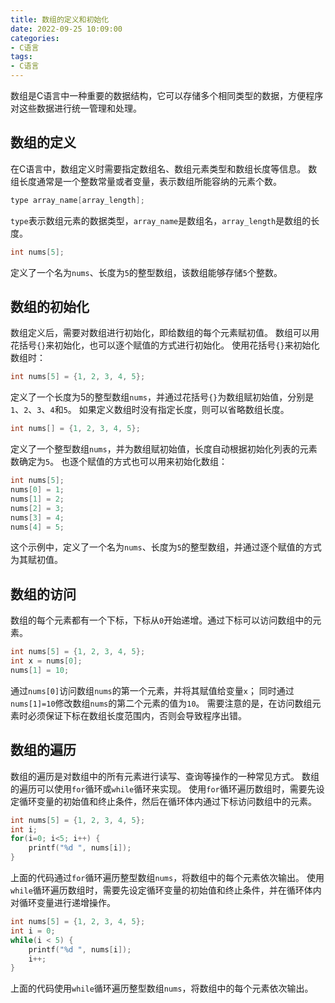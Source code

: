 ```yaml
---
title: 数组的定义和初始化
date: 2022-09-25 10:09:00
categories:
- C语言
tags:
- C语言
---
```


数组是C语言中一种重要的数据结构，它可以存储多个相同类型的数据，方便程序对这些数据进行统一管理和处理。

## 数组的定义

在C语言中，数组定义时需要指定数组名、数组元素类型和数组长度等信息。
数组长度通常是一个整数常量或者变量，表示数组所能容纳的元素个数。

```c
type array_name[array_length];
```

`type`表示数组元素的数据类型，`array_name`是数组名，`array_length`是数组的长度。

```c
int nums[5];
```

定义了一个名为`nums`、长度为`5`的整型数组，该数组能够存储`5`个整数。

## 数组的初始化

数组定义后，需要对数组进行初始化，即给数组的每个元素赋初值。
数组可以用花括号`{}`来初始化，也可以逐个赋值的方式进行初始化。
使用花括号`{}`来初始化数组时：

```c
int nums[5] = {1, 2, 3, 4, 5};
```

定义了一个长度为5的整型数组`nums`，并通过花括号`{}`为数组赋初始值，分别是`1`、`2`、`3`、`4`和`5`。
如果定义数组时没有指定长度，则可以省略数组长度。

```c
int nums[] = {1, 2, 3, 4, 5};
```

定义了一个整型数组`nums`，并为数组赋初始值，长度自动根据初始化列表的元素数确定为`5`。
也逐个赋值的方式也可以用来初始化数组：

```c
int nums[5];
nums[0] = 1;
nums[1] = 2;
nums[2] = 3;
nums[3] = 4;
nums[4] = 5;
```

这个示例中，定义了一个名为`nums`、长度为`5`的整型数组，并通过逐个赋值的方式为其赋初值。

## 数组的访问

数组的每个元素都有一个下标，下标从`0`开始递增。通过下标可以访问数组中的元素。

```c
int nums[5] = {1, 2, 3, 4, 5};
int x = nums[0];
nums[1] = 10;
```

通过`nums[0]`访问数组`nums`的第一个元素，并将其赋值给变量`x`；
同时通过`nums[1]=10`修改数组`nums`的第二个元素的值为`10`。
需要注意的是，在访问数组元素时必须保证下标在数组长度范围内，否则会导致程序出错。

## 数组的遍历

数组的遍历是对数组中的所有元素进行读写、查询等操作的一种常见方式。
数组的遍历可以使用`for`循环或`while`循环来实现。
使用`for`循环遍历数组时，需要先设定循环变量的初始值和终止条件，然后在循环体内通过下标访问数组中的元素。

```c
int nums[5] = {1, 2, 3, 4, 5};
int i;
for(i=0; i<5; i++) {
    printf("%d ", nums[i]);
}
```

上面的代码通过`for`循环遍历整型数组`nums`，将数组中的每个元素依次输出。
使用`while`循环遍历数组时，需要先设定循环变量的初始值和终止条件，并在循环体内对循环变量进行递增操作。

```c
int nums[5] = {1, 2, 3, 4, 5};
int i = 0;
while(i < 5) {
    printf("%d ", nums[i]);
    i++;
}
```

上面的代码使用`while`循环遍历整型数组`nums`，将数组中的每个元素依次输出。